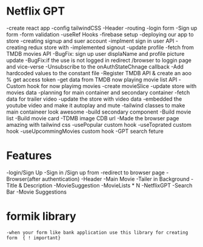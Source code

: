 # Netflix GPT
  -create react app
  -config tailwindCSS
  -Header
  -routing
  -login form
  -Sign up form
  -form validation
  -useRef Hooks
  -firebase setup
  -deploying our app to store
  -creating signup and suer account
  -implment sign in user API
  -creating redux store with 
  -implemented signout
  -update profile
  -fetch from TMDB movies API
  -BugFix: sign up user displaName and profile picture update
  -BugFix:if the use is not logged in redirect /browser  to loggin   page and vice-verse
  -Unsubscribe to the onAuthStateChnage callback
  -Add hardcoded values to the constant file
  -Register TMDB API & create an aoo % get access token
  -get data from TMDB now playing movie list API
  -Custom hook for now playimg movies
  -create movieSlice
  -update store with movies data
  -planning for main container and secondary container
  -fetch data for trailer video
  -update the store with video data
  -embedded the youtube video and make it autoplay and mute
  -tailwind classes to make main containeer look awesome
  -build secondary component
  -Build movie list
  -Build movie card
  -TDMB image CDB url
  -Made the browser page amazing with tailwind css
  -usePopular custom hook
  -useToprated custom hook
  -useUpcommingMovies custom hook
  -GPT search feture


# Features
 -login/Sign Up
   -Sign in /Sign up from
   -redirect to browser page
 -Browser(after authentication)
   -Header
   -Main Movie
     -Tailer in Background
     -Title & Description
     -MovieSuggestion
        -MovieLists * N
 -NetflixGPT
   -Search Bar
   -Movie Suggestions

   # formik library
    -when your form like bank application use this library for creating form  { ! important}